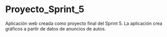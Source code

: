 # Proyecto_Sprint_5
Aplicación web creada como proyecto final del Sprint 5. La aplicación crea gráficos a partir de datos de anuncios de autos.
